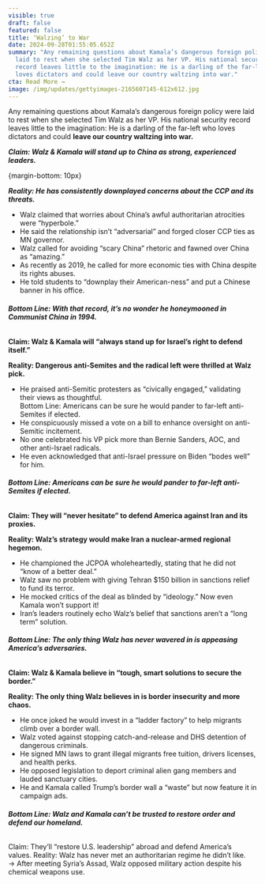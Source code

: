 ```yaml
---
visible: true
draft: false
featured: false
title: ‘Walzing’ to War
date: 2024-09-28T01:55:05.652Z
summary: "Any remaining questions about Kamala’s dangerous foreign policy were
  laid to rest when she selected Tim Walz as her VP. His national security
  record leaves little to the imagination: He is a darling of the far-left who
  loves dictators and could leave our country waltzing into war."
cta: Read More →
image: /img/updates/gettyimages-2165607145-612x612.jpg
---
```

Any remaining questions about Kamala’s dangerous foreign policy were laid to rest when she selected Tim Walz as her VP. His national security record leaves little to the imagination: He is a darling of the far-left who loves dictators and could **leave our country waltzing into war.**

***Claim:* *Walz & Kamala will stand up to China as strong, experienced leaders.*** 

 {margin-bottom: 10px}

***Reality:* *He has consistently downplayed concerns about the CCP and its threats.*** 

* Walz claimed that worries about China’s awful authoritarian atrocities were “hyperbole.”
* He said the relationship isn’t “adversarial” and forged closer CCP ties as MN governor.
* Walz called for avoiding “scary China” rhetoric and fawned over China as “amazing.”
* As recently as 2019, he called for more economic ties with China despite its rights abuses.
* He told students to “downplay their American-ness” and put a Chinese banner in his office. 

###### ***Bottom Line: With that record, it’s no wonder he honeymooned in Communist China in 1994.***

**Claim: Walz & Kamala will “always stand up for Israel’s right to defend itself.”** 

**Reality: Dangerous anti-Semites and the radical left were thrilled at Walz pick.** 

* He praised anti-Semitic protesters as “civically engaged,” validating their views as thoughtful. \
  Bottom Line: Americans can be sure he would pander to far-left anti-Semites if elected.
* He conspicuously missed a vote on a bill to enhance oversight on anti-Semitic incitement.
* No one celebrated his VP pick more than Bernie Sanders, AOC, and other anti-Israel radicals.
* He even acknowledged that anti-Israel pressure on Biden “bodes well” for him.

###### ***Bottom Line: Americans can be sure he would pander to far-left anti-Semites if elected.***

**Claim: They will “never hesitate” to defend America against Iran and its proxies.** 

**Reality: Walz’s strategy would make Iran a nuclear-armed regional hegemon.** 

* He championed the JCPOA wholeheartedly, stating that he did not “know of a better deal.” 
* Walz saw no problem with giving Tehran $150 billion in sanctions relief to fund its terror.
* He mocked critics of the deal as blinded by “ideology.” Now even Kamala won’t support it!  
* Iran’s leaders routinely echo Walz’s belief that sanctions aren’t a “long term” solution. 

###### ***Bottom Line: The only thing Walz has never wavered in is appeasing America’s adversaries.***

**Claim: Walz & Kamala believe in “tough, smart solutions to secure the border.”** 

**Reality: The only thing Walz believes in is border insecurity and more chaos.**

* He once joked he would invest in a “ladder factory” to help migrants climb over a border wall. 
* Walz voted against stopping catch-and-release and DHS detention of dangerous criminals.
* He signed MN laws to grant illegal migrants free tuition, drivers licenses, and health perks. 
* He opposed legislation to deport criminal alien gang members and lauded sanctuary cities. 
* He and Kamala called Trump’s border wall a “waste” but now feature it in campaign ads. 

###### ***Bottom Line: Walz and Kamala can’t be trusted to restore order and defend our homeland.***

Claim: They’ll “restore U.S. leadership” abroad and defend America’s values. Reality: Walz has never met an authoritarian regime he didn’t like.\
→ After meeting Syria’s Assad, Walz opposed military action despite his chemical weapons use.